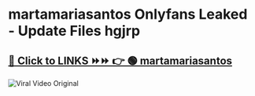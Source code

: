 
 # martamariasantos Onlyfans Leaked - Update Files hgjrp

## <h2><a href="https://clipsfans.com/martamariasantos&ref=git">🔗 Click to LINKS ⏩⏩ 👉 🟢 martamariasantos </a></h2>

<a href="https://clipsfans.com/martamariasantos&ref=git" rel="nofollow" data-target="animated-image.originalLink"><img src="https://i.ibb.co.com/xMMVF88/686577567.gif" alt="Viral Video Original" style="max-width: 100%; display: inline-block;" data-target="animated-image.originalImage"></a>

